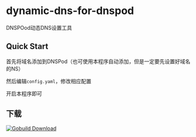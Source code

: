 dynamic-dns-for-dnspod
======================

DNSPOod动态DNS设置工具

Quick Start
-----------

首先将域名添加到DNSPod（也可使用本程序自动添加，但是一定要先设置好域名的NS）

然后编辑`config.yaml`，修改相应配置

开启本程序即可

下载
----

[![Gobuild Download](http://gobuild.io/badge/github.com/Bluek404/dynamic-dns-for-dnspod/downloads.svg)](http://gobuild.io/github.com/Bluek404/dynamic-dns-for-dnspod)